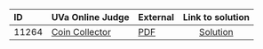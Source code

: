 | ID | UVa Online Judge | External | Link to solution |
|:---|:---|:---|:---:|
| 11264 | [Coin Collector](https://onlinejudge.org/index.php?option=com_onlinejudge&Itemid=8&category=657&page=show_problem&problem=2231) | [PDF](https://onlinejudge.org/external/112/11264.pdf) | [Solution](https%3A//github.com/versenyi98/programming-contests/tree/master/UVa%20Online%20Judge/11264%2520-%2520Coin%2520Collector)|
